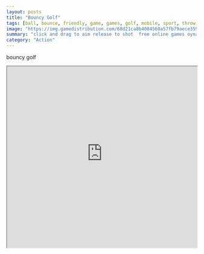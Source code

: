 ```yaml
---
layout: posts
title: "Bouncy Golf"
tags: [ball, bounce, friendly, game, games, golf, mobile, sport, throw, free, online, games, oyna, game, free, games, play, play, games]
image: "https://img.gamedistribution.com/68d21ca8b4084560a57fb79aece35962.jpg"
summary: "click and drag to aim release to shot  free online games oyna game free games play play games"
category: "Action"
---
```


bouncy golf

<iframe width="100%" height="480px;" src="https://html5.gamedistribution.com/68d21ca8b4084560a57fb79aece35962/"></iframe>